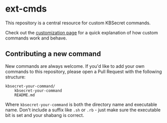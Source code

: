 ext-cmds
========

This repository is a central resource for custom KBSecret commands.

Check out the [customization page](https://kbsecret.github.io/#/customize/) for a quick
explanation of how custom commands work and behave.

## Contributing a new command

New commands are always welcome. If you'd like to add your own commands to this repository,
please open a Pull Request with the following structure:

```
kbsecret-your-command/
    kbsecret-your-command
    README.md
```

Where `kbsecret-your-command` is both the directory name and executable name. Don't include
a suffix like `.sh` or `.rb` - just make sure the executable bit is set and your shabang is correct.
